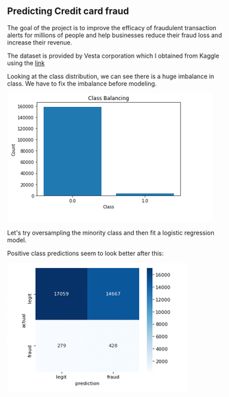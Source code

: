## Predicting Credit card fraud

The goal of the project is to improve the efficacy of fraudulent transaction alerts for millions of people and help businesses reduce their fraud loss and increase their revenue.

The dataset is provided by Vesta corporation which I obtained from Kaggle using the [link](https://www.kaggle.com/c/ieee-fraud-detection/)

Looking at the class distribution, we can see there is a huge imbalance in class. We have to fix the imbalance before modeling.

![Class Balancing](images/Class_Imbalance.png)


Let's try oversampling the minority class and then fit a logistic regression model.

Positive class predictions seem to look better after this:


![Prediction vs Actual](images/Confusion_matrix.png)

